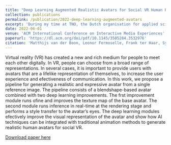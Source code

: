 ```yaml
---
title: "Deep Learning Augmented Realistic Avatars for Social VR Human Representation"
collection: publications
permalink: /publication/2022-deep-learning-augmented-avatars
excerpt: 'During my time at TNO, the Dutch organisation for applied scientific research, I developed a method to augment traditional blendschape-based avatars with deep learning networks.'
date: 2022-06-01
venue: 'ACM International Conference on Interactive Media Experiences'
paperurl: 'https://dl.acm.org/doi/pdf/10.1145/3505284.3532976'
citation: 'Matthijs van der Boon, Leonor Fermoselle, Frank ter Haar, Sylvie Dijkstra-Soudarissanane, and Omar Niamut. (2022). &quot;Deep Learning Augmented Realistic Avatars for Social VR Human Representation.&quot; <i>ACM International Conference on Interactive Media Experience (IMX22)</i>. 1(1).'
---
```

Virtual reality (VR) has created a new and rich medium for people to meet each other digitally. In VR, people can choose from a broad range of representations. In several cases, it is important to provide users with avatars that are a lifelike representation of themselves, to increase the user experience and efectiveness of communication. In this work, we propose a pipeline for generating a realistic and expressive avatar from a single reference image. The pipeline consists of a blendshape-based avatar combined with two deep learning improvements. The frst improvement module runs ofine and improves the texture map of the base avatar. The second module runs
inference in real-time at the rendering stage and performs a style transfer to the avatar’s eyes. The deep learning modules efectively improve the visual representation of the avatar and show how AI techniques can be integrated with traditional animation methods to generate realistic human avatars for social VR.

[Download paper here](http://mjvanderboon.github.io/files/deep-learning-avatars.pdf)

